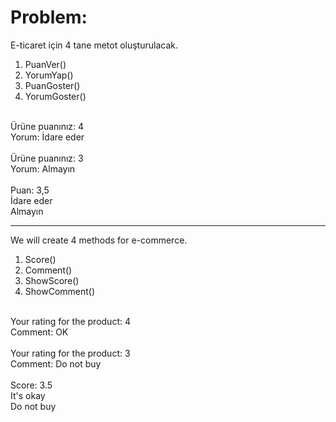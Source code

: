 # Problem:
E-ticaret için 4 tane metot oluşturulacak.

1. PuanVer()
2. YorumYap()
3. PuanGoster()
4. YorumGoster()
<br>
Ürüne puanınız: 4
<br>
Yorum: İdare eder
<br><br>
Ürüne puanınız: 3
<br>
Yorum: Almayın
<br>
<br>
Puan: 3,5
<br>
İdare eder
<br>
Almayın 

-------------------------------------------------------------------------------------------

We will create 4 methods for e-commerce.

1. Score()
2. Comment()
3. ShowScore()
4. ShowComment()
<br>
Your rating for the product: 4
<br>
Comment: OK
<br><br>
Your rating for the product: 3
<br>
Comment: Do not buy
<br>
<br>
Score: 3.5
<br>
It's okay
<br>
Do not buy
